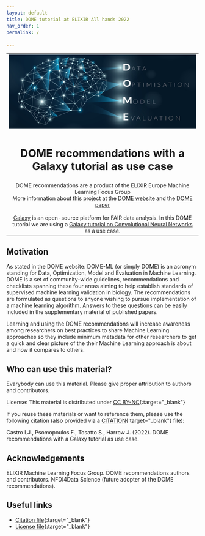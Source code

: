 ```yaml
---
layout: default
title: DOME tutorial at ELIXIR All hands 2022
nav_order: 1
permalink: /

---
```


<table style="text-align:center">
  <tr>
    <td>
      <img src="./img/dome.png" alt="DOME recommendations with a Galaxy tutorial as use case"/>
    </td>
  </tr>
  <tr>
    <td>
    <H1>DOME recommendations with a Galaxy tutorial as use case</H1>
    </td>
  </tr>
  <tr>
    <td >
    DOME recommendations are a product of the ELIXIR Europe Machine Learning Focus Group<br/>
    More information about this project at the <a href="https://dome-ml.org/" target="_blank">DOME website</a> and the <a href="https://doi.org/10.1038/s41592-021-01304-2" target="_blank">DOME paper</a><br/><br/>
    <a href="https://galaxyproject.org/" target="_blank">Galaxy</a> is an open-source platform for FAIR data analysis. In this DOME tutorial we are using a <a href="https://training.galaxyproject.org/training-material/topics/statistics/tutorials/CNN/slides-plain.html" target="_blank">Galaxy tutorial on Convolutional Neural Networks</a> as a use case.
    </td>
  </tr>
</table>

## Motivation
As stated in the DOME website: DOME-ML (or simply DOME) is an acronym standing for Data, Optimization, Model and Evaluation in Machine Learning. DOME is a set of community-wide guidelines, recommendations and checklists spanning these four areas aiming to help establish standards of supervised machine learning validation in biology. The recommendations are formulated as questions to anyone wishing to pursue implementation of a machine learning algorithm. Answers to these questions can be easily included in the supplementary material of published papers.

Learning and using the DOME recommendations will increase awareness among researchers on best practices to share Machine Learning approaches so they include minimum metadata for other researchers to get a quick and clear picture of the their Machine Learning approach is about and how it compares to others. 

## Who can use this material?
Evarybody can use this material. Please give proper attribution to authors and contributors.

License: This material is distributed under [CC BY-NC](https://creativecommons.org/licenses/by-nc/4.0/){:target="_blank"}

If you reuse these materials or want to reference them, please use the following citation (also provided via a [CITATION](./CITATION.cff){:target="_blank"} file):

Castro LJ., Psomopoulos F., Tosatto S., Harrow J. (2022). DOME recommendations with a Galaxy tutorial as use case. 

## Acknowledgements
ELIXIR Machine Learning Focus Group.
DOME recommendations authors and contributors.
NFDI4Data Science (future adopter of the DOME recommendations).


## Useful links
* [Citation file](./CITATION.cff){:target="_blank"}
* [License file](./LICENSE){:target="_blank"}

